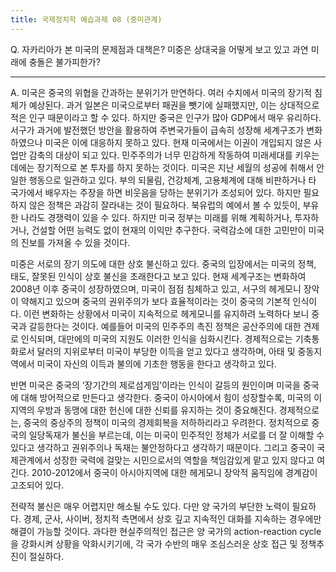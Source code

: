 ```yaml
---
title: 국제정치학 예습과제 08 (중미관계)
---
```


Q. 자카리아가 본 미국의 문제점과 대책은? 미중은 상대국을 어떻게 보고 있고 과연 미래에 충돌은 불가피한가?

---

A. 미국은 중국의 위협을 간과하는 분위기가 만연하다. 여러 수치에서 미국의 장기적 침체가 예상된다. 과거 일본은 미국으로부터 패권을 뺏기에 실패했지만, 이는 상대적으로 적은 인구 때문이라고 할 수 있다. 하지만 중국은 인구가 많아 GDP에서 매우 유리하다. 서구가 과거에 발전했던 방안을 활용하여 주변국가들이 급속히 성장해 세계구조가 변화하였으나 미국은 이에 대응하지 못하고 있다. 현재 미국에서는 이권이 개입되지 않은 사업만 감축의 대상이 되고 있다. 민주주의가 너무 민감하게 작동하여 미래세대를 키우는 데에는 장기적으로 본 투자를 하지 못하는 것이다. 미국은 지난 세월의 성공에 취해서 안일한 행동으로 일관하고 있다. 부의 되물림, 건강체계, 고용체계에 대해 비판하거나 타 국가에서 배우자는 주장을 하면 비웃음을 당하는 분위기가 조성되어 있다. 하지만 필요하지 않은 정책은 과감히 잘라내는 것이 필요하다. 북유럽의 예에서 볼 수 있듯이, 부유한 나라도 경쟁력이 있을 수 있다. 하지만 미국 정부는 미래를 위해 계획하거나, 투자하거나, 건설할 어떤 능력도 없이 현재의 이익만 추구한다. 국력감소에 대한 고민만이 미국의 진보를 가져올 수 있을 것이다.

미중은 서로의 장기 의도에 대한 상호 불신하고 있다. 중국의 입장에서는 미국의 정책, 태도, 잘못된 인식이 상호 불신을 초래한다고 보고 있다. 현재 세계구조는 변화하여 2008년 이후 중국이 성장하였으며, 미국이 점점 침체하고 있고, 서구의 헤게모니 장악이 약해지고 있으며 중국의 권위주의가 보다 효율적이라는 것이 중국의 기본적 인식이다. 이런 변화하는 상황에서 미국이 지속적으로 헤게모니를 유지하려 노력하다 보니 중국과 갈등한다는 것이다. 예를들어 미국의 민주주의 촉진 정책은 공산주의에 대한 견제로 인식되며, 대만에의 미국의 지원도 이러한 인식을 심화시킨다. 경제적으로는 기축통화로서 달러의 지위로부터 미국이 부당한 이득을 얻고 있다고 생각하며, 아태 및 중동지역에서 미국이 자신의 이득과 불의에 기초한 행동을 한다고 생각하고 있다.

반면 미국은 중국의 ‘장기간의 제로섬게임’이라는 인식이 갈등의 원인이며 미국을 중국에 대해 방어적으로 만든다고 생각한다. 중국이 아시아에서 힘이 성장할수록, 미국의 이 지역의 우방과 동맹에 대한 헌신에 대한 신뢰를 유지하는 것이 중요해진다. 경제적으로는, 중국의 중상주의 정책이 미국의 경제회복을 저하하리라고 우려한다. 정치적으로 중국의 일당독재가 불신을 부르는데, 이는 미국이 민주적인 정체가 서로를 더 잘 이해할 수 있다고 생각하고 권위주의나 독재는 불안정하다고 생각하기 때문이다. 그리고 중국이 국제관계에서 성장한 국력에 걸맞는 시민으로서의 역할을 책임감있게 맡고 있지 않다고 여긴다. 2010-2012에서 중국이 아시아지역에 대한 헤게모니 장악적 움직임에 경계감이 고조되어 있다.

전략적 불신은 매우 어렵지만 해소될 수도 있다. 다만 양 국가의 부단한 노력이 필요하다. 경제, 군사, 사이버, 정치적 측면에서 상호 깊고 지속적인 대화를 지속하는 경우에만 해결이 가능할 것이다. 과다한 현실주의적인 접근은 양 국가의 action-reaction cycle을 강화시켜 상황을 악화시키기에, 각 국가 수반의 매우 조심스러운 상호 접근 및 정책추진이 절실하다.
